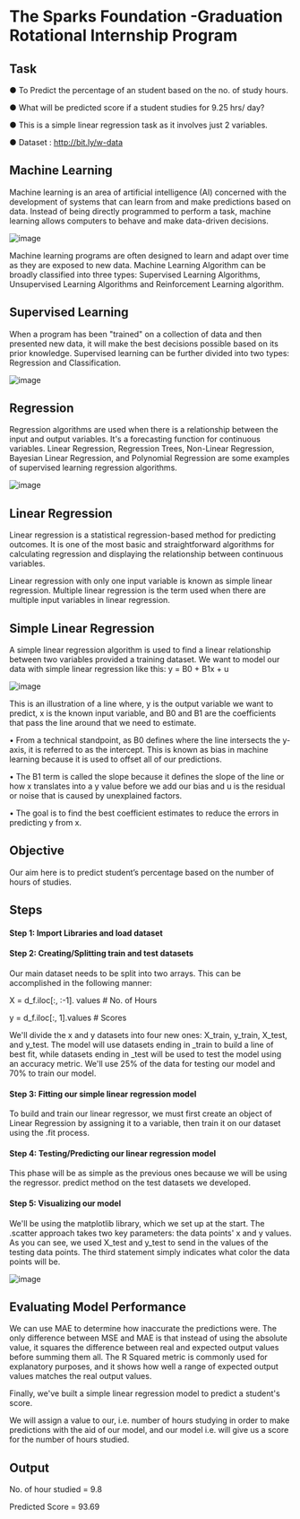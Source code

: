 #   The Sparks Foundation -Graduation Rotational Internship Program
## Task  
● To Predict the percentage of an student based on the no. of study hours.

● What will be predicted score if a student studies for 9.25 hrs/ day?

● This is a simple linear regression task as it involves just 2 variables.

● Dataset : http://bit.ly/w-data


## Machine Learning

Machine learning is an area of artificial intelligence (AI) concerned with the development of systems that can learn from and make predictions based on data. Instead of being directly programmed to perform a task, machine learning allows computers to behave and make data-driven decisions. 

![image](https://user-images.githubusercontent.com/70087327/133468362-0d9fc91c-8995-4452-a72b-f2a3649e2930.png)


Machine learning programs are often designed to learn and adapt over time as they are exposed to new data. Machine Learning Algorithm can be broadly classified into three types: Supervised Learning Algorithms, Unsupervised Learning Algorithms and Reinforcement Learning algorithm.

## Supervised Learning


When a program has been "trained" on a collection of data and then presented new data, it will make the best decisions possible based on its prior knowledge. Supervised learning can be further divided into two types: Regression and Classification.

![image](https://user-images.githubusercontent.com/70087327/133468497-ba6200f2-9a8c-412c-88b9-2bf3854a11a5.png)

## Regression

Regression algorithms are used when there is a relationship between the input and output variables. It's a forecasting function for continuous variables. Linear Regression, Regression Trees, Non-Linear Regression, Bayesian Linear Regression, and Polynomial Regression are some examples of supervised learning regression algorithms.

![image](https://user-images.githubusercontent.com/70087327/133468656-ac1388c1-4790-45d3-98a1-48130451f6be.png)


## Linear Regression

Linear regression is a statistical regression-based method for predicting outcomes. It is one of the most basic and straightforward algorithms for calculating regression and displaying the relationship between continuous variables. 

Linear regression with only one input variable is known as simple linear regression. Multiple linear regression is the term used when there are multiple input variables in linear regression.

## Simple Linear Regression

A simple linear regression algorithm is used to find a linear relationship between two variables provided a training dataset. We want to model our data with simple linear regression like this: y = B0 + B1x + u

![image](https://user-images.githubusercontent.com/70087327/133468880-5b40afc2-a14f-4736-af02-fd8282a062ad.png)


This is an illustration of a line where, y is the output variable we want to predict, x is the known input variable, and B0 and B1 are the coefficients that pass the line around that we need to estimate. 

•	From a technical standpoint, as B0 defines where the line intersects the y-axis, it is referred to as the intercept. This is known as bias in machine learning because it is used to offset all of our predictions. 

•	The B1 term is called the slope because it defines the slope of the line or how x translates into a y value before we add our bias and u is the residual or noise that is caused by unexplained factors.

•	The goal is to find the best coefficient estimates to reduce the errors in predicting y from x.

## Objective
Our aim here is to predict student’s percentage based on the number of hours of studies. 

## Steps

#### Step 1: Import Libraries and load dataset 
 
#### Step 2: Creating/Splitting train and test datasets

Our main dataset needs to be split into two arrays. This can be accomplished in the following manner:

X = d_f.iloc[:, :-1]. values  # No. of Hours

y = d_f.iloc[:, 1].values  # Scores


We'll divide the x and y datasets into four new ones: X_train, y_train, X_test, and y_test. The model will use datasets ending in _train to build a line of best fit, while datasets ending in _test will be used to test the model using an accuracy metric. 
We'll use 25% of the data for testing our model and 70% to train our model.


#### Step 3: Fitting our simple linear regression model

To build and train our linear regressor, we must first create an object of Linear Regression by assigning it to a variable, then train it on our dataset using the .fit process.

#### Step 4: Testing/Predicting our linear regression model

This phase will be as simple as the previous ones because we will be using the regressor. predict method on the test datasets we developed.


#### Step 5: Visualizing our model

We'll be using the matplotlib library, which we set up at the start.
The .scatter approach takes two key parameters: the data points' x and y values. As you can see, we used X_test and y_test to send in the values of the testing data points. The third statement simply indicates what color the data points will be. 

![image](https://user-images.githubusercontent.com/70087327/133466742-538b70d6-4de5-4912-bd0e-90392f0bdfe1.png)


## Evaluating Model Performance

We can use MAE to determine how inaccurate the predictions were. The only difference between MSE and MAE is that instead of using the absolute value, it squares the difference between real and expected output values before summing them all. The R Squared metric is commonly used for explanatory purposes, and it shows how well a range of expected output values matches the real output values. 

Finally, we've built a simple linear regression model to predict a student's score. 


We will assign a value to our, i.e. number of hours studying in order to make predictions with the aid of our model, and our model i.e. will give us a score for the number of hours studied.


## Output

No. of hour studied = 9.8

Predicted Score = 93.69








